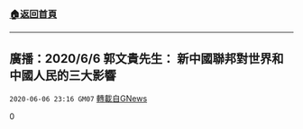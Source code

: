 ###  [:house:返回首頁](https://github.com/ourhimalayas/txt)
---

## 廣播：2020/6/6 郭文貴先生： 新中國聯邦對世界和中國人民的三大影響
`2020-06-06 23:16 GM07` [轉載自GNews](https://gnews.org/zh-hant/225189/)

0
